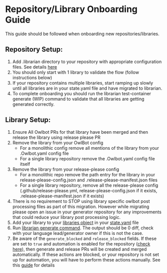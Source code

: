 # Repository/Library Onboarding Guide

This guide should be followed when onboarding new repositories/libraries.

## Repository Setup:
1) Add .librarian directory to your repository with appropriate configuration files. See details [here](https://github.com/googleapis/librarian/blob/main/doc/language-onboarding.md#configuration-files)
2) You should only start with 1 library to validate the flow (follow instructions below)
3) If your repository contains multiple libraries, start ramping up slowly until all libraries are in your state.yaml file and have migrated to librarian.
4) To complete onboarding you should run the librarian test-container generate (WIP) command to validate that all libraries are getting generated correctly.

## Library Setup:
1) Ensure All Owlbot PRs for that library have been merged and then release the library using release please PR
2) Remove the library from your OwlBot config
    - For a monolithic config remove all mentions of the library from your .Owlbot.yaml config file
    - For a single library repository remove the .Owlbot.yaml config file itself 
3) Remove the library from your release-please config
    - For a monolithic repo remove the path entry for the library in your release-please-config.json and .release-please-manifest.json files
    - For a single library repository, remove all the release-please config (.github/release-please.yml, release-please-config.json if it exists, .release-please-manifest.json if it exists)
4) There is no requirement to STOP using library specific owlbot post processing files as part of this migration.  However while migrating please open an issue in your generator repository for any improvements that could reduce your library post processing logic.  
5) Add your library to your [libraries object](https://github.com/googleapis/librarian/blob/main/doc/state-schema.md#libraries-object) in your [state.yaml](https://github.com/googleapis/librarian/blob/main/doc/state-schema.md#stateyaml-schema) file
6) Run [librarian generate command](https://github.com/googleapis/librarian/blob/main/doc/cli-commands.md#generate-command).  The output should be 0 diff, check with your language lead/generator owner if this is not the case.
7) Be aware of the `generate_blocked` and `release_blocked` fields. If these are set to `true` and automation is enabled for the repository ([check here](https://github.com/googleapis/librarian/blob/main/internal/automation/prod/repositories.yaml)), then generate and release PRs will be created and merged automatically. If these actions are blocked, or your repository is not set up for automation, you will have to perform these actions manually. See this [guide](https://github.com/googleapis/librarian/blob/main/doc/library-maintainer-guide.md) for details
